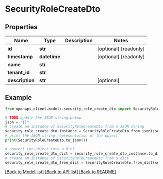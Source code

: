 # SecurityRoleCreateDto


## Properties

Name | Type | Description | Notes
------------ | ------------- | ------------- | -------------
**id** | **str** |  | [optional] [readonly] 
**timestamp** | **datetime** |  | [optional] [readonly] 
**name** | **str** |  | 
**tenant_id** | **str** |  | 
**description** | **str** |  | [optional] 

## Example

```python
from openapi_client.models.security_role_create_dto import SecurityRoleCreateDto

# TODO update the JSON string below
json = "{}"
# create an instance of SecurityRoleCreateDto from a JSON string
security_role_create_dto_instance = SecurityRoleCreateDto.from_json(json)
# print the JSON string representation of the object
print(SecurityRoleCreateDto.to_json())

# convert the object into a dict
security_role_create_dto_dict = security_role_create_dto_instance.to_dict()
# create an instance of SecurityRoleCreateDto from a dict
security_role_create_dto_from_dict = SecurityRoleCreateDto.from_dict(security_role_create_dto_dict)
```
[[Back to Model list]](../README.md#documentation-for-models) [[Back to API list]](../README.md#documentation-for-api-endpoints) [[Back to README]](../README.md)


